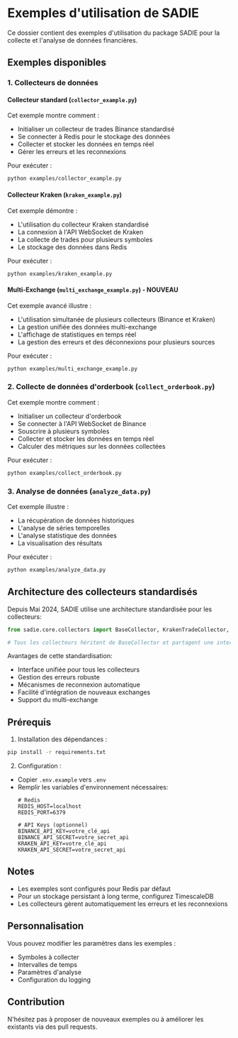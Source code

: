 # Exemples d'utilisation de SADIE

Ce dossier contient des exemples d'utilisation du package SADIE pour la collecte et l'analyse de données financières.

## Exemples disponibles

### 1. Collecteurs de données

#### Collecteur standard (`collector_example.py`)

Cet exemple montre comment :
- Initialiser un collecteur de trades Binance standardisé
- Se connecter à Redis pour le stockage des données
- Collecter et stocker les données en temps réel
- Gérer les erreurs et les reconnexions

Pour exécuter :
```bash
python examples/collector_example.py
```

#### Collecteur Kraken (`kraken_example.py`)

Cet exemple démontre :
- L'utilisation du collecteur Kraken standardisé
- La connexion à l'API WebSocket de Kraken
- La collecte de trades pour plusieurs symboles
- Le stockage des données dans Redis

Pour exécuter :
```bash
python examples/kraken_example.py
```

#### Multi-Exchange (`multi_exchange_example.py`) - NOUVEAU

Cet exemple avancé illustre :
- L'utilisation simultanée de plusieurs collecteurs (Binance et Kraken)
- La gestion unifiée des données multi-exchange
- L'affichage de statistiques en temps réel
- La gestion des erreurs et des déconnexions pour plusieurs sources

Pour exécuter :
```bash
python examples/multi_exchange_example.py
```

### 2. Collecte de données d'orderbook (`collect_orderbook.py`)

Cet exemple montre comment :
- Initialiser un collecteur d'orderbook
- Se connecter à l'API WebSocket de Binance
- Souscrire à plusieurs symboles
- Collecter et stocker les données en temps réel
- Calculer des métriques sur les données collectées

Pour exécuter :
```bash
python examples/collect_orderbook.py
```

### 3. Analyse de données (`analyze_data.py`)

Cet exemple illustre :
- La récupération de données historiques
- L'analyse de séries temporelles
- L'analyse statistique des données
- La visualisation des résultats

Pour exécuter :
```bash
python examples/analyze_data.py
```

## Architecture des collecteurs standardisés

Depuis Mai 2024, SADIE utilise une architecture standardisée pour les collecteurs:

```python
from sadie.core.collectors import BaseCollector, KrakenTradeCollector, BinanceTradeCollector

# Tous les collecteurs héritent de BaseCollector et partagent une interface commune
```

Avantages de cette standardisation:
- Interface unifiée pour tous les collecteurs
- Gestion des erreurs robuste
- Mécanismes de reconnexion automatique
- Facilité d'intégration de nouveaux exchanges
- Support du multi-exchange

## Prérequis

1. Installation des dépendances :
```bash
pip install -r requirements.txt
```

2. Configuration :
- Copier `.env.example` vers `.env`
- Remplir les variables d'environnement nécessaires:
  ```
  # Redis
  REDIS_HOST=localhost
  REDIS_PORT=6379
  
  # API Keys (optionnel)
  BINANCE_API_KEY=votre_clé_api
  BINANCE_API_SECRET=votre_secret_api
  KRAKEN_API_KEY=votre_clé_api
  KRAKEN_API_SECRET=votre_secret_api
  ```

## Notes

- Les exemples sont configurés pour Redis par défaut
- Pour un stockage persistant à long terme, configurez TimescaleDB
- Les collecteurs gèrent automatiquement les erreurs et les reconnexions

## Personnalisation

Vous pouvez modifier les paramètres dans les exemples :
- Symboles à collecter
- Intervalles de temps
- Paramètres d'analyse
- Configuration du logging

## Contribution

N'hésitez pas à proposer de nouveaux exemples ou à améliorer les existants via des pull requests. 